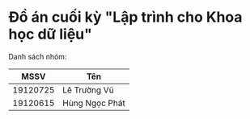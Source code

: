 # Đồ án cuối kỳ "Lập trình cho Khoa học dữ liệu"

Danh sách nhóm:

| MSSV | Tên |
| - | - |
| 19120725 | Lê Trường Vũ |
| 19120615 | Hùng Ngọc Phát |

